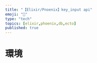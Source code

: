 ```yaml
---
title: "【Elixir/Pnoenix】key_input api"
emoji: "🌟"
type: "tech"
topics: [elixir,phoenix,db,ecto]
published: true
---
```


# 環境
